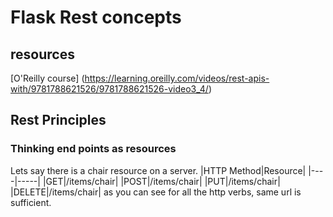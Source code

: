 # Flask Rest concepts

## resources
[O'Reilly course] (https://learning.oreilly.com/videos/rest-apis-with/9781788621526/9781788621526-video3_4/)

## Rest Principles

### Thinking end points as resources
Lets say there is a chair resource on a server.
|HTTP Method|Resource|
|----|-----|
|GET|/items/chair|
|POST|/items/chair|
|PUT|/items/chair|
|DELETE|/items/chair|
as you can see for all the http verbs, same url is sufficient.